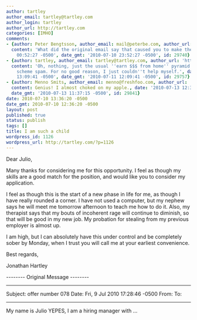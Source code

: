 ```yaml
---
author: tartley
author_email: tartley@tartley.com
author_login: tartley
author_url: http://tartley.com
categories: [IMHO]
comments:
- {author: Peter Bengtsson, author_email: mail@peterbe.com, author_url: 'http://www.peterbe.com',
  content: 'What did the original email say that caused you to make the funny?', date: '2010-07-11
    00:52:27 -0500', date_gmt: '2010-07-10 23:52:27 -0500', id: 29740}
- {author: tartley, author_email: tartley@tartley.com, author_url: 'http://tartley.com',
  content: 'Oh, nothing, just the usual ''earn $$$ from home'' pyramid recruitment
    scheme spam. For no good reason, I just couldn''t help myself.', date: '2010-07-11
    13:09:41 -0500', date_gmt: '2010-07-11 12:09:41 -0500', id: 29757}
- {author: Menno Smits, author_email: menno@freshfoo.com, author_url: 'http://freshfoo.com/',
  content: Genius! I almost choked on my apple., date: '2010-07-13 12:37:15 -0500',
  date_gmt: '2010-07-13 11:37:15 -0500', id: 29841}
date: 2010-07-10 13:36:20 -0500
date_gmt: 2010-07-10 12:36:20 -0500
layout: post
published: true
status: publish
tags: []
title: I am such a child
wordpress_id: 1126
wordpress_url: http://tartley.com/?p=1126
---
```


Dear Julio,

Many thanks for considering me for this opportunity. I feel as though my
skills are a good match for the position, and would like you to consider
my application.

I feel as though this is the start of a new phase in life for me, as
though I have really rounded a corner. I have not used a computer, but
my nephew says he will meet me tomorrow afternoon to teach me how to do
it. Also, my therapist says that my bouts of incoherent rage will
continue to diminish, so that will be good in my new job. My probation
for stealing from my previous employer is almost up.

I am high, but I can absolutely have this under control and be
completely sober by Monday, when I trust you will call me at your
earliest convenience.

Best regards,

Jonathan Hartley

-------- Original Message --------

  ---------- --------------------------------
  Subject:   offer number 078
  Date:      Fri, 9 Jul 2010 17:28:46 -0500
  From:      [](mailto:tartley@tartley.com)
  To:        
  ---------- --------------------------------

My name is Julio YEPES, I am a hiring manager with ...
